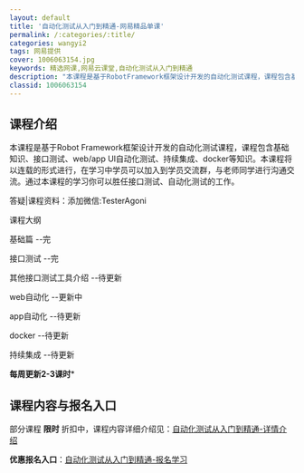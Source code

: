 ```yaml
---
layout: default
title: '自动化测试从入门到精通-网易精品单课'
permalink: /:categories/:title/
categories: wangyi2
tags: 网易提供
cover: 1006063154.jpg
keywords: 精选网课,网易云课堂,自动化测试从入门到精通
description: "本课程是基于RobotFramework框架设计开发的自动化测试课程，课程包含基础知识、接口测试、web/appUI自动化测试、持续集成、docker等知识。本课程将以连载的形式进行，在学习"
classid: 1006063154
---
```


## 课程介绍

本课程是基于Robot Framework框架设计开发的自动化测试课程，课程包含基础知识、接口测试、web/app UI自动化测试、持续集成、docker等知识。本课程将以连载的形式进行，在学习中学员可以加入到学员交流群，与老师同学进行沟通交流。通过本课程的学习你可以胜任接口测试、自动化测试的工作。

答疑|课程资料：添加微信:TesterAgoni 

课程大纲

基础篇   --完

接口测试 --完

其他接口测试工具介绍 --待更新

web自动化 --更新中

app自动化 --待更新

docker --待更新

持续集成 --待更新



**每周更新2-3课时***

## 课程内容与报名入口

部分课程 **限时** 折扣中，课程内容详细介绍见：[自动化测试从入门到精通-详情介绍](https://study.163.com/course/introduction/1006063154.htm?share=1&shareId=1025206652&utm_campaign=share&utm_medium=iphoneShare&utm_source=&utm_u=1025206652)

**优惠报名入口**：[自动化测试从入门到精通-报名学习](https://study.163.com/course/introduction/1006063154.htm?share=1&shareId=1025206652&utm_campaign=share&utm_medium=iphoneShare&utm_source=&utm_u=1025206652)

